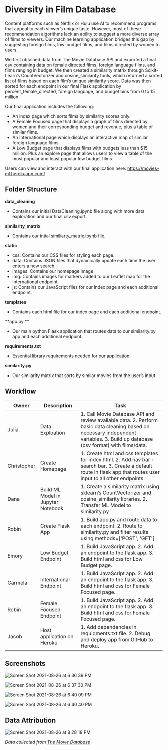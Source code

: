 # Diversity in Film Database

Content platforms such as Netflix or Hulu use AI to recommend programs that appeal to each viewer’s unique taste. However, most of these recommendation algorithms lack an ability to suggest a more diverse array of films to viewers. Our machine learning application bridges this gap by suggesting foreign films, low-budget films, and films directed by women to users. 

We first obtained data from The Movie Database API and exported a final csv containing data on female directed films, foreign language films, and films ranging in budget. We then created a similarity matrix through Scikit-Learn’s CountVectorizer and cosine_similarity tools, which returned a sorted list of films based on each film’s unique similarity score. Data was then sorted for each endpoint in our final Flask application by percent_female_directed, foreign language, and budget bins from 0 to 15 million.

Our final application includes the following:
- An index page which sorts films by similarity scores only. 
- A Female Focused page that displays a graph of films directed by women and their corresponding budget and revenue, plus a table of similar films.
- An International page which displays an interactive map of similar foreign language films.
- A Low Budget page that displays films with budgets less than $15 million. Plus an explore page that allows users to view a table of the most popular and least popular low budget films.

Users can view and interact with our final application here: https://movies-ml.herokuapp.com/

## Folder Structure

**data_cleaning**
-	Contains our initial DataCleaning.ipynb file along with more data exploration and our final csv export.

**similarity_matrix**
-	Contains our intial similiarty_matrix.ipynb file.

**static**
-	css: Contains our CSS files for styling each page.
-	data: Contains JSON files that dynamically update each time the user enters a new search. 
-	images: Contains our homepage image
-	img: Contains images for markers added to our Leaflet map for the international endpoint.
-	js: Contains our JavaScript files for our index page and each additional endpoint.

**templates**
-	Contains each html file for our index page and each additional endpoint.

**app.py **
-	Our main python Flask application that routes data to our similarity.py app and each additional endpoint.

**requirements.txt**
-	Essential library requirements needed for our application.

**similarity.py**
-	Our similarity matrix that sorts by similar movies from the user’s input.  

## Workflow
Owner | Description | Task
------|-------------|-----
Julia | Data Exploation | 1. Call Movie Database API and review available data. 2. Perform basic data cleaning based on necessary independent variables. 3. Build up database (csv format) with films/data.
Christopher | Create Homepage | 1. Create html and css templates for index.html. 2. Add nav bar + search bar. 3. Create a default route in flask app that routes user input to all other endpoints.
Dana | Build ML Model in Jupyter Notebook | 1. Create a similarity matrix using sklearn’s CountVectorizer and cosine_similarity libraries. 2. Transfer ML Model to similarity.py
Robin | Create Flask App | 1. Build app.py and route data to each endpoint. 2. Route to similarity.py and filter results using methods=['POST', 'GET']
Emory | Low Budget Endpoint | 1. Build JavaScript app. 2. Add an endpoint to the flask app. 3. Build html and css for Low Budget page.
Carmela | International Endpoint | 1. Build JavaScript app. 2. Add an endpoint to the flask app. 3. Build html and css for Female Focused page. 
Robin | Female Focused Endpoint | 1. Build JavaScript app. 2. Add an endpoint to the flask app. 3. Build html and css for Female Focused page.
Jacob | Host application on Heroku | 1. Add dependencies in requiqments.txt file. 2. Debug and deploy app from GitHub to Heroku.


## Screenshots 
![Screen Shot 2021-08-26 at 6 36 39 PM](https://user-images.githubusercontent.com/26308909/131066166-1bb79c15-40e8-45fc-8fda-b3fe58b423f4.png)

![Screen Shot 2021-08-26 at 6 37 30 PM](https://user-images.githubusercontent.com/26308909/131066179-6d0ef95a-9508-4ffb-9e1d-701a8ffece71.png)

![Screen Shot 2021-08-26 at 6 40 09 PM](https://user-images.githubusercontent.com/26308909/131066190-85177193-e1b7-4b9d-a523-ad4483b4bc51.png)

![Screen Shot 2021-08-26 at 6 40 40 PM](https://user-images.githubusercontent.com/26308909/131066200-b03aa624-68b3-43d9-807d-e5b075b1068e.png)


## Data Attribution
![Screen Shot 2021-08-26 at 8 28 18 PM](https://user-images.githubusercontent.com/26308909/131067407-d8ee14bc-880e-4868-9fbd-fccbe0067a7a.png)

_Data collected from [The Movie Database](https://www.themoviedb.org/)_











